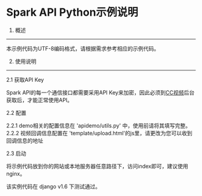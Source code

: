Spark API Python示例说明
=====================

1. 概述
--------

本示例代码为UTF-8编码格式，请根据需求参考相应的示例代码。

2. 使用说明
--------

2.1 获取API Key

Spark API的每一个通信接口都需要采用API Key来加密，因此必须到<a href="http://www.bokecc.com" target="_blank">CC视频</a>后台获取后，才能正常使用API。

2.2 配置

2.2.1 demo相关的配置信息在 'apidemo/utils.py' 中，使用前请将其填写完整。
2.2.2 视频回调信息配置在 'template/upload.html'的js里，请更改为您可以收到回调信息的地址

2.3 启动

将示例代码放到你的网站或本地服务器任意路径下，访问index即可，建议使用nginx。

该实例代码在 django v1.6 下测试通过。
